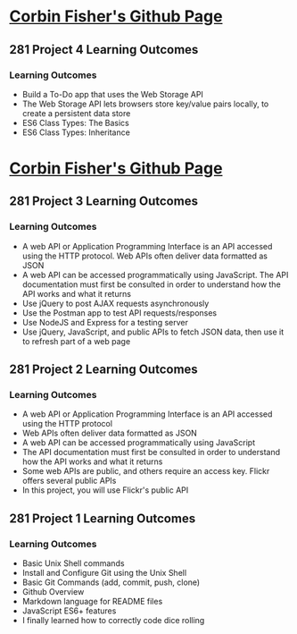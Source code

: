 # [Corbin Fisher's Github Page](https://corbinf.github.io/)

## 281 Project 4 Learning Outcomes
### Learning Outcomes
* Build a To-Do app that uses the Web Storage API
* The Web Storage API lets browsers store key/value pairs locally, to
create a persistent data store
* ES6 Class Types: The Basics
* ES6 Class Types: Inheritance

# [Corbin Fisher's Github Page](https://corbinf.github.io/)
## 281 Project 3 Learning Outcomes
### Learning Outcomes
* A web API or Application Programming Interface is an API
accessed using the HTTP protocol. Web APIs often deliver data
formatted as JSON
* A web API can be accessed programmatically using JavaScript.
The API documentation must first be consulted in order to
understand how the API works and what it returns
* Use jQuery to post AJAX requests asynchronously
* Use the Postman app to test API requests/responses
* Use NodeJS and Express for a testing server
* Use jQuery, JavaScript, and public APIs to fetch JSON data, then
use it to refresh part of a web page

## 281 Project 2 Learning Outcomes
### Learning Outcomes
* A web API or Application Programming Interface is an API accessed using the HTTP protocol
* Web APIs often deliver data formatted as JSON
* A web API can be accessed programmatically using
JavaScript
* The API documentation must first be consulted in order to understand how the API works and what it returns
* Some web APIs are public, and others require an access key. Flickr offers several public APIs
* In this project, you will use Flickr's public API


## 281 Project 1 Learning Outcomes
### Learning Outcomes
* Basic Unix Shell commands
* Install and Configure Git using the Unix Shell
* Basic Git Commands (add, commit, push, clone)
* Github Overview
* Markdown language for README files
* JavaScript ES6+ features
* I finally learned how to correctly code dice rolling
